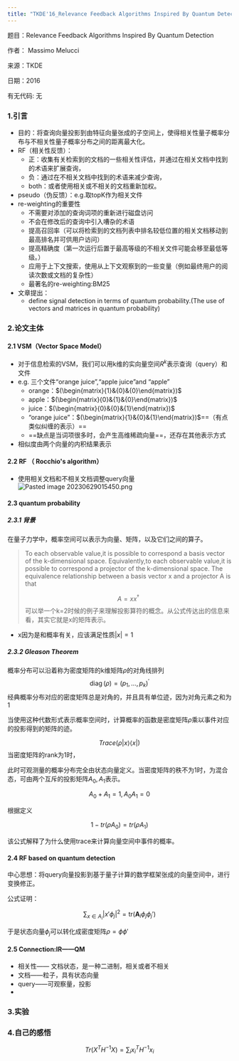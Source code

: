 ```yaml
---
title: "TKDE'16_Relevance Feedback Algorithms Inspired By Quantum Detection"
--- 
```

题目：Relevance Feedback Algorithms Inspired By Quantum Detection 

作者： Massimo Melucci

来源：TKDE

日期：2016

有无代码: 无

### 1.引言
+ 目的：将查询向量投影到由特征向量张成的子空间上，使得相关性量子概率分布与不相关性量子概率分布之间的距离最大化。
+ RF（相关性反馈）：
	+ 正：收集有关检索到的文档的一些相关性评估，并通过在相关文档中找到的术语来扩展查询，
	+ 负：通过在不相关文档中找到的术语来减少查询，
	+ both：或者使用相关或不相关的文档重新加权。
+ pseudo（伪反馈）：e.g.取topK作为相关文件
+ re-weighting的重要性
	+ 不需要对添加的查询词项的重新进行磁盘访问
	+ 不会在修改后的查询中引入嘈杂的术语
	+ 提高召回率（可以将检索到的文档列表中排名较低位置的相关文档移动到最高排名并可供用户访问）
	+ 提高精确度（第一次运行后置于最高等级的不相关文件可能会移至最低等级。）
	+ 应用于上下文搜索，使用从上下文观察到的一些变量（例如最终用户的阅读次数或文档的复杂性）
	+ 最著名的re-weighting:BM25
+ 文章提出：
	+ define signal detection in terms of quantum probability.(The use of vectors and matrices in quantum probability)


### 2.论文主体
#### 2.1 VSM（Vector Space Model）
+ 对于信息检索的VSM，我们可以用k维的实向量空间$R^{k}$表示查询（query）和文件
+ e.g. 三个文件“orange juice”,“apple juice”and “apple”
	+ orange：$(\begin{matrix}{1}&{0}&{0}\end{matrix})$
	+ apple：$(\begin{matrix}{0}&{1}&{0}\end{matrix})$
	+ juice：$(\begin{matrix}{0}&{0}&{1}\end{matrix})$
	+ “orange juice”：$(\begin{matrix}{1}&{0}&{1}\end{matrix})$==（有点类似纠缠的表示）==
	+ ==缺点是当词项很多时，会产生高维稀疏向量==，还存在其他表示方式
+ 相似度由两个向量的内积结果表示
#### 2.2 RF （ Rocchio's algorithm）
+ 使用相关文档和不相关文档调整query向量![Pasted image 20230629015450.png](https://cdn.jsdelivr.net/gh/Thomas333333/MyPostImage/Images/Pasted%20image%2020230629015450.png)

#### 2.3 quantum probability
##### 2.3.1 背景
在量子力学中，概率空间可以表示为向量、矩阵，以及它们之间的算子。


>To each observable value,it is possible to correspond a basis vector of the k-dimensional space. Equivalently,to each observable value,it is possible to correspond a projector of the k-dimensional space. The equivalence relationship between a basis vector x and a projector A is that 
>
>$$A = xx^{\dagger}$$
>可以举一个k=2时候的例子来理解投影算符的概念。从公式传达出的信息来看，其实它就是x的矩阵表示。

+ x因为是和概率有关，应该满足性质$|x|=1$

##### 2.3.2 Gleason Theorem

  概率分布可以沿着称为密度矩阵的k维矩阵$\rho$的对角线排列 
  $$\operatorname{diag}(\rho)=(p_1,\ldots,p_k)^{\prime}$$经典概率分布对应的密度矩阵总是对角的，并且具有单位迹，因为对角元素之和为 1

  当使用这种代数形式表示概率空间时，计算概率的函数是密度矩阵$\rho$乘以事件对应的投影得到的矩阵的迹。
  
 $$Trace(\rho|x\rangle \langle x|)$$
 当密度矩阵的rank为1时，

  此时可观测量的概率分布完全由状态向量定义。当密度矩阵的秩不为1时，为混合态，可由两个互斥的投影矩阵$A_0,A_1$表示。
  
$$A_0+A_1=1,A_0A_1=0$$

  根据定义 

$$1-tr(\rho A_0)=tr(\rho A_1)$$

该公式解释了为什么使用trace来计算向量空间中事件的概率。

#### 2.4 RF based on quantum detection

中心思想：将query向量投影到基于量子计算的数学框架张成的向量空间中，进行变换修正。


公式证明：
	
$$\sum_{x\in A_i}\left|x'\phi_j\right|^2=\mathrm{tr}(\mathbf{A}_i\phi_j\phi_j')$$

于是状态向量$\phi_j$可以转化成密度矩阵$\rho=\phi \phi'$

#### 2.5  Connection:IR——QM
+ 相关性—— 文档状态，是一种二进制，相关或者不相关
+ 文档——粒子，具有状态向量
+ query——可观察量，投影
+ 


### 3.实验

### 4.自己的感悟
$$Tr(X^TH^{-1}X)= \sum_i x_i^TH^{-1}x_i$$

